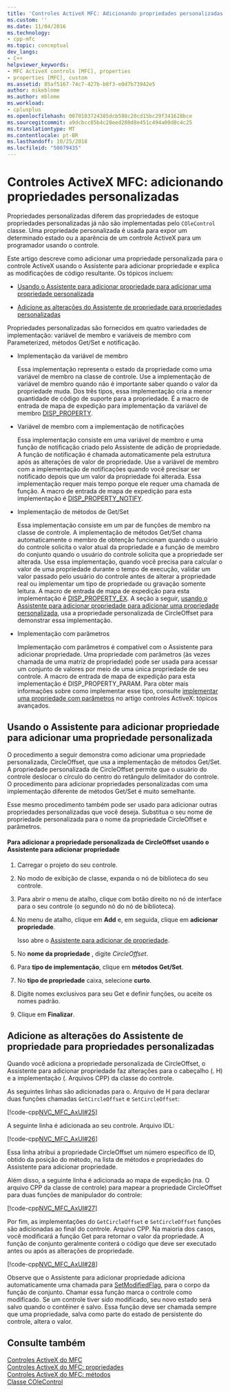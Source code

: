 ```yaml
---
title: 'Controles ActiveX MFC: Adicionando propriedades personalizadas | Microsoft Docs'
ms.custom: ''
ms.date: 11/04/2016
ms.technology:
- cpp-mfc
ms.topic: conceptual
dev_langs:
- C++
helpviewer_keywords:
- MFC ActiveX controls [MFC], properties
- properties [MFC], custom
ms.assetid: 85af5167-74c7-427b-b8f3-e0d7b73942e5
author: mikeblome
ms.author: mblome
ms.workload:
- cplusplus
ms.openlocfilehash: 0070103724385dcb598c20cd15bc29f341628bce
ms.sourcegitcommit: a9dcbcc85b4c28eed280d8e451c494a00d8c4c25
ms.translationtype: MT
ms.contentlocale: pt-BR
ms.lasthandoff: 10/25/2018
ms.locfileid: "50079435"
---
```

# <a name="mfc-activex-controls-adding-custom-properties"></a>Controles ActiveX MFC: adicionando propriedades personalizadas

Propriedades personalizadas diferem das propriedades de estoque propriedades personalizadas já não são implementadas pelo `COleControl` classe. Uma propriedade personalizada é usada para expor um determinado estado ou a aparência de um controle ActiveX para um programador usando o controle.

Este artigo descreve como adicionar uma propriedade personalizada para o controle ActiveX usando o Assistente para adicionar propriedade e explica as modificações de código resultante. Os tópicos incluem:

- [Usando o Assistente para adicionar propriedade para adicionar uma propriedade personalizada](#_core_using_classwizard_to_add_a_custom_property)

- [Adicione as alterações do Assistente de propriedade para propriedades personalizadas](#_core_classwizard_changes_for_custom_properties)

Propriedades personalizadas são fornecidos em quatro variedades de implementação: variável de membro e variáveis de membro com Parameterized, métodos Get/Set e notificação.

- Implementação da variável de membro

   Essa implementação representa o estado da propriedade como uma variável de membro na classe de controle. Use a implementação de variável de membro quando não é importante saber quando o valor da propriedade muda. Dos três tipos, essa implementação cria a menor quantidade de código de suporte para a propriedade. É a macro de entrada de mapa de expedição para implementação da variável de membro [DISP_PROPERTY](../mfc/reference/dispatch-maps.md#disp_property).

- Variável de membro com a implementação de notificações

   Essa implementação consiste em uma variável de membro e uma função de notificação criado pelo Assistente de adição de propriedade. A função de notificação é chamada automaticamente pela estrutura após as alterações de valor de propriedade. Use a variável de membro com a implementação de notificações quando você precisar ser notificado depois que um valor da propriedade foi alterada. Essa implementação requer mais tempo porque ele requer uma chamada de função. A macro de entrada de mapa de expedição para esta implementação é [DISP_PROPERTY_NOTIFY](../mfc/reference/dispatch-maps.md#disp_property_notify).

- Implementação de métodos de Get/Set

   Essa implementação consiste em um par de funções de membro na classe de controle. A implementação de métodos Get/Set chama automaticamente o membro de obtenção funcionam quando o usuário do controle solicita o valor atual da propriedade e a função de membro do conjunto quando o usuário do controle solicita que a propriedade ser alterada. Use essa implementação, quando você precisa para calcular o valor de uma propriedade durante o tempo de execução, validar um valor passado pelo usuário do controle antes de alterar a propriedade real ou implementar um tipo de propriedade ou gravação somente leitura. A macro de entrada de mapa de expedição para esta implementação é [DISP_PROPERTY_EX](../mfc/reference/dispatch-maps.md#disp_property_ex). A seção a seguir, [usando o Assistente para adicionar propriedade para adicionar uma propriedade personalizada](#_core_using_classwizard_to_add_a_custom_property), usa a propriedade personalizada de CircleOffset para demonstrar essa implementação.

- Implementação com parâmetros

   Implementação com parâmetros é compatível com o Assistente para adicionar propriedade. Uma propriedade com parâmetros (às vezes chamada de uma matriz de propriedade) pode ser usada para acessar um conjunto de valores por meio de uma única propriedade de seu controle. A macro de entrada de mapa de expedição para esta implementação é DISP_PROPERTY_PARAM. Para obter mais informações sobre como implementar esse tipo, consulte [implementar uma propriedade com parâmetros](../mfc/mfc-activex-controls-advanced-topics.md) no artigo controles ActiveX: tópicos avançados.

##  <a name="_core_using_classwizard_to_add_a_custom_property"></a> Usando o Assistente para adicionar propriedade para adicionar uma propriedade personalizada

O procedimento a seguir demonstra como adicionar uma propriedade personalizada, CircleOffset, que usa a implementação de métodos Get/Set. A propriedade personalizada de CircleOffset permite que o usuário do controle deslocar o círculo do centro do retângulo delimitador do controle. O procedimento para adicionar propriedades personalizadas com uma implementação diferente de métodos Get/Set é muito semelhante.

Esse mesmo procedimento também pode ser usado para adicionar outras propriedades personalizadas que você deseja. Substitua o seu nome de propriedade personalizada para o nome da propriedade CircleOffset e parâmetros.

#### <a name="to-add-the-circleoffset-custom-property-using-the-add-property-wizard"></a>Para adicionar a propriedade personalizada de CircleOffset usando o Assistente para adicionar propriedade

1. Carregar o projeto do seu controle.

1. No modo de exibição de classe, expanda o nó de biblioteca do seu controle.

1. Para abrir o menu de atalho, clique com botão direito no nó de interface para o seu controle (o segundo nó do nó de biblioteca).

1. No menu de atalho, clique em **Add** e, em seguida, clique em **adicionar propriedade**.

   Isso abre o [Assistente para adicionar de propriedade](../ide/names-add-property-wizard.md).

1. No **nome da propriedade** , digite *CircleOffset*.

1. Para **tipo de implementação**, clique em **métodos Get/Set**.

1. No **tipo de propriedade** caixa, selecione **curto**.

1. Digite nomes exclusivos para seu Get e definir funções, ou aceite os nomes padrão.

9. Clique em **Finalizar**.

##  <a name="_core_classwizard_changes_for_custom_properties"></a> Adicione as alterações do Assistente de propriedade para propriedades personalizadas

Quando você adiciona a propriedade personalizada de CircleOffset, o Assistente para adicionar propriedade faz alterações para o cabeçalho (. H) e a implementação (. Arquivos CPP) da classe do controle.

As seguintes linhas são adicionadas para o. Arquivo de H para declarar duas funções chamadas `GetCircleOffset` e `SetCircleOffset`:

[!code-cpp[NVC_MFC_AxUI#25](../mfc/codesnippet/cpp/mfc-activex-controls-adding-custom-properties_1.h)]

A seguinte linha é adicionada ao seu controle. Arquivo IDL:

[!code-cpp[NVC_MFC_AxUI#26](../mfc/codesnippet/cpp/mfc-activex-controls-adding-custom-properties_2.idl)]

Essa linha atribui a propriedade CircleOffset um número específico de ID, obtido da posição do método, na lista de métodos e propriedades do Assistente para adicionar propriedade.

Além disso, a seguinte linha é adicionada ao mapa de expedição (na. O arquivo CPP da classe de controle) para mapear a propriedade CircleOffset para duas funções de manipulador do controle:

[!code-cpp[NVC_MFC_AxUI#27](../mfc/codesnippet/cpp/mfc-activex-controls-adding-custom-properties_3.cpp)]

Por fim, as implementações do `GetCircleOffset` e `SetCircleOffset` funções são adicionadas ao final do controle. Arquivo CPP. Na maioria dos casos, você modificará a função Get para retornar o valor da propriedade. A função de conjunto geralmente conterá o código que deve ser executado antes ou após as alterações de propriedade.

[!code-cpp[NVC_MFC_AxUI#28](../mfc/codesnippet/cpp/mfc-activex-controls-adding-custom-properties_4.cpp)]

Observe que o Assistente para adicionar propriedade adiciona automaticamente uma chamada para [SetModifiedFlag](../mfc/reference/colecontrol-class.md#setmodifiedflag), para o corpo da função de conjunto. Chamar essa função marca o controle como modificado. Se um controle tiver sido modificado, seu novo estado será salvo quando o contêiner é salvo. Essa função deve ser chamada sempre que uma propriedade, salva como parte do estado de persistente do controle, altera o valor.

## <a name="see-also"></a>Consulte também

[Controles ActiveX do MFC](../mfc/mfc-activex-controls.md)<br/>
[Controles ActiveX do MFC: propriedades](../mfc/mfc-activex-controls-properties.md)<br/>
[Controles ActiveX do MFC: métodos](../mfc/mfc-activex-controls-methods.md)<br/>
[Classe COleControl](../mfc/reference/colecontrol-class.md)
